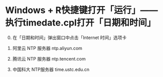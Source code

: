 # Windows + R快捷键打开「运行」——执行timedate.cpl打开「日期和时间」
0. 在「日期和时间」弹出窗口中点击「Internet 时间」选项卡

1. 阿里云 NTP 服务器 ntp.aliyun.com
2. 腾讯云 NTP 服务器 ntp.tencent.com
3. 中国科大 NTP服务器 time.ustc.edu.cn